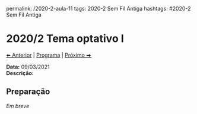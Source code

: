 permalink: /2020-2-aula-11
tags: 2020-2 Sem Fil Antiga
hashtags: #2020-2 Sem Fil Antiga

# 2020/2 Tema optativo I

[⬅ Anterior](2020-2-aula-7) | [Programa](/2020-2-sem) | [Próximo ⮕](2020-2-aula-12)    

**Data:** 09/03/2021  
**Descrição:**

## Preparação

*Em breve*
